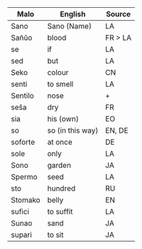 Malo                    | English          | Source
----------------------- | ---------------- | --------------
Sano                    | Sano (Name)      | LA
Sañŭo                   | blood            | FR > LA
se                      | if               | LA
sed                     | but              | LA
Seko                    | colour           | CN
senti                   | to smell         | LA
Sentilo                 | nose             | +
seŝa                    | dry              | FR
sia                     | his (own)        | EO
so                      | so (in this way) | EN, DE
soforte                 | at once          | DE
sole                    | only             | LA
Sono                    | garden           | JA
Spermo                  | seed             | LA
sto                     | hundred          | RU
Stomako                 | belly            | EN
sufici                  | to suffit        | LA
Sunao                   | sand             | JA
supari                  | to sit           | JA


